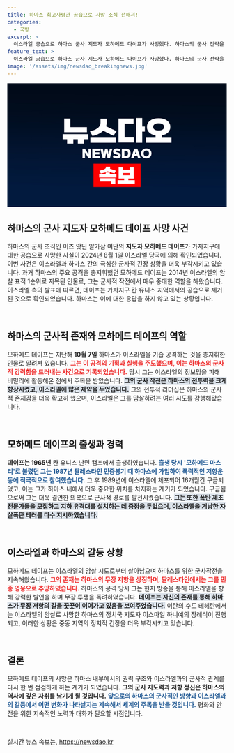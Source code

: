 ```yaml
---
title: 하마스 최고사령관 공습으로 사망 소식 전해져!
categories:
  - 국방
excerpt: >
  이스라엘 공습으로 하마스 군사 지도자 모하메드 다이프가 사망했다. 하마스의 군사 전략을 총괄한 다이프는 이스라엘의 주요 암살 표적이었다. 그의 죽음은 중동 갈등에 새로운 전환점을 예고하며, 정치적 파장이 커질 것이라는 전망이 나온다.
feature_text: >
  이스라엘 공습으로 하마스 군사 지도자 모하메드 다이프가 사망했다. 하마스의 군사 전략을 총괄한 다이프는 이스라엘의 주요 암살 표적이었다. 그의 죽음은 중동 갈등에 새로운 전환점을 예고하며, 정치적 파장이 커질 것이라는 전망이 나온다.
image: '/assets/img/newsdao_breakingnews.jpg'
---
```


<p><img src="/assets/img/newsdao_breakingnews.jpg" alt="ontimetimes 속보" /></p>

<h2 data-ke-size="size26">하마스의 군사 지도자 모하메드 데이프 사망 사건</h2>

<p data-ke-size="size16">하마스의 군사 조직인 이즈 앗딘 알카삼 여단의 <b>지도자 모하메드 데이프</b>가 가자지구에 대한 공습으로 사망한 사실이 2024년 8월 1일 이스라엘 당국에 의해 확인되었습니다. 이번 사건은 이스라엘과 하마스 간의 극심한 군사적 긴장 상황을 더욱 부각시키고 있습니다. 과거 하마스의 주요 공격을 총지휘했던 모하메드 데이프는 2014년 이스라엘의 암살 표적 1순위로 지목된 인물로, 그는 군사적 작전에서 매우 중대한 역할을 해왔습니다. 이스라엘 측의 발표에 따르면, 데이프는 가자지구 칸 유니스 지역에서의 공습으로 제거된 것으로 확인되었습니다. 하마스는 이에 대한 응답을 하지 않고 있는 상황입니다.</p>

<p data-ke-size="size16">&nbsp;</p>

<h2 data-ke-size="size26">하마스의 군사적 존재와 모하메드 데이프의 역할</h2>

<p data-ke-size="size16">모하메드 데이프는 지난해 <b>10월 7일</b> 하마스가 이스라엘을 기습 공격하는 것을 총지휘한 인물로 알려져 있습니다. <b><span style="color: #ee2323;">그는 이 공격의 기획과 실행을 주도했으며, 이는 하마스의 군사적 강력함을 드러내는 사건으로 기록되었습니다.</span></b> 당시 그는 이스라엘의 정보망을 피해 비밀리에 활동해온 점에서 주목을 받았습니다. <b><span style="background-color: #21538527;">그의 군사 작전은 하마스의 전투력을 크게 향상시켰고, 이스라엘에 많은 제약을 두었습니다.</span></b> 그의 전투적 리더십은 하마스의 군사적 존재감을 더욱 확고히 했으며, 이스라엘은 그를 암살하려는 여러 시도를 감행해왔습니다.</p>

<p data-ke-size="size16">&nbsp;</p>

<h2 data-ke-size="size26">모하메드 데이프의 출생과 경력</h2>

<p data-ke-size="size16"><b>데이프는 1965년</b> 칸 유니스 난민 캠프에서 출생하였습니다. <b><span style="color: #1a5490;">출생 당시 '모하메드 마스리'로 불렸던 그는 1987년 팔레스타인 민중봉기 때 하마스에 가입하여 폭력적인 저항운동에 적극적으로 참여했습니다.</span></b> 그 후 1989년에 이스라엘에 체포되어 16개월간 구금되었고, 이는 그가 하마스 내에서 더욱 중요한 위치를 차지하는 계기가 되었습니다. 구금됨으로써 그는 더욱 결연한 의복으로 군사적 경로를 발전시켰습니다. <b><span style="background-color: #21538527;">그는 또한 폭탄 제조 전문가들을 모집하고 지하 유격대를 설치하는 데 중점을 두었으며, 이스라엘을 겨냥한 자살폭탄 테러를 다수 지시하였습니다.</span></b></p>

<p data-ke-size="size16">&nbsp;</p>

<h2 data-ke-size="size26">이스라엘과 하마스의 갈등 상황</h2>

<p data-ke-size="size16">모하메드 데이프는 이스라엘의 암살 시도로부터 살아남으며 하마스를 위한 군사작전을 지속해왔습니다. <b><span style="color: #ee2323;">그의 존재는 하마스의 무장 저항을 상징하며, 팔레스타인에서는 그를 민중 영웅으로 추앙하였습니다.</span></b> 하마스의 공격 당시 그는 현지 방송을 통해 이스라엘을 향해 강력한 발언을 하며 무장 투쟁을 독려하였습니다. <b><span style="background-color: #21538527;">데이프는 자신의 존재를 통해 하마스가 무장 저항의 길을 꿋꿋이 이어가고 있음을 보여주었습니다.</span></b> 이란의 수도 테헤란에서는 이스라엘의 암살로 사망한 하마스의 정치국 지도자 이스마일 하니예의 장례식이 진행되고, 이러한 상황은 중동 지역의 정치적 긴장을 더욱 부각시키고 있습니다.</p>

<p data-ke-size="size16">&nbsp;</p>

<h2 data-ke-size="size26">결론</h2>

<p data-ke-size="size16">모하메드 데이프의 사망은 하마스 내부에서의 권력 구조와 이스라엘과의 군사적 관계를 다시 한 번 점검하게 하는 계기가 되었습니다. <b>그의 군사 지도력과 저항 정신은 하마스의 역사에 깊은 자취를 남기게 될 것입니다.</b> <b><span style="color: #1a5490;">앞으로의 하마스의 군사적인 방향과 이스라엘과의 갈등에서 어떤 변화가 나타날지는 계속해서 세계의 주목을 받을 것입니다.</span></b> 평화와 안전을 위한 지속적인 노력과 대화가 필요할 시점입니다.</p>

<p data-ke-size="size16">&nbsp;</p>
실시간 뉴스 속보는, <a href="https://newsdao.kr" rel="dofollow">https://newsdao.kr</a>



